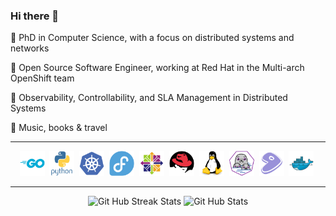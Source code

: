 ### Hi there 👋

🔭 PhD in Computer Science, with a focus on distributed systems and networks

🌱 Open Source Software Engineer, working at Red Hat in the Multi-arch OpenShift team

🤔 Observability, Controllability, and SLA Management in Distributed Systems

💬 Music, books & travel

---

<p align=center>
    <img src="https://github.com/devicons/devicon/blob/master/icons/go/go-original-wordmark.svg" title="Go" alt="Go" width="40" height="40"/>&nbsp;
    <img src="https://github.com/devicons/devicon/blob/master/icons/python/python-original-wordmark.svg" title="Python" alt="Python" width="40" height="40"/>&nbsp;
    <img src="https://github.com/devicons/devicon/blob/master/icons/kubernetes/kubernetes-plain.svg" title="Kubernetes" alt="Kubernetes" width="40" height="40"/>&nbsp;
    <img src="https://github.com/devicons/devicon/blob/master/icons/fedora/fedora-plain.svg" title="Fedora" alt="Fedora" width="40" height="40"/>&nbsp;
    <img src="https://github.com/devicons/devicon/blob/master/icons/centos/centos-original.svg" title="Centos" alt="Centos" width="40" height="40"/>&nbsp;
    <img src="https://github.com/devicons/devicon/blob/master/icons/redhat/redhat-original.svg" title="Redhat" alt="Redhat" width="40" height="40"/>&nbsp;
    <img src="https://github.com/devicons/devicon/blob/master/icons/linux/linux-original.svg" title="Linux" alt="Linux" width="40" height="40"/>&nbsp;
    <img src="https://github.com/devicons/devicon/blob/master/icons/podman/podman-original.svg" title="Podman" alt="Podman" width="40" height="40"/>&nbsp;
    <img src="https://github.com/devicons/devicon/blob/master/icons/gentoo/gentoo-plain.svg" title="Gentoo" alt="Gentoo" width="40" height="40"/>&nbsp;
    <img src="https://github.com/devicons/devicon/blob/master/icons/docker/docker-original.svg" title="Docker" alt="Docker" width="40" height="40"/>&nbsp;
</p>

---

<p align="center">
  <img alt="Git Hub Streak Stats" src="http://github-readme-streak-stats.herokuapp.com?user=aleskandro&card_width=300&theme=transparent&exclude_days=Sun%2CSat&excludeDaysLabel=EB545400&hide_current_streak=true" />
  <img alt="Git Hub Stats" src="https://github-readme-stats.vercel.app/api?username=aleskandro&show_icons=true&theme=transparent&custom_title=Aleskandro%27s%20stats" />
</p>


<p align="center">
  <!--<a href="https://hachyderm.io/@aleskandro"><img alt="Mastodon" src="https://img.shields.io/mastodon/follow/109813140929335837?domain=https%3A%2F%2Fhachyderm.io&style=for-the-badge&logo=mastodon&logoColor=white"></a>-->
  <!--<a href="https://www.linkedin.com/in/aleskandro"><img src="https://img.shields.io/badge/LinkedIn-blue?style=for-the-badge&logo=linkedin" alt="LinkedIn"></a>-->
  <img width=0 height=0 src="https://komarev.com/ghpvc/?username=aleskandro&style=for-the-badge&color=blue" alt="">
</p>

<!--
**aleskandro/aleskandro** is a ✨ _special_ ✨ repository because its `README.md` (this file) appears on your GitHub profile.

Here are some ideas to get you started:

- 🔭 I’m currently working on ...
- 🌱 I’m currently learning ...
- 👯 I’m looking to collaborate on ...
- 🤔 I’m looking for help with ...
- 💬 Ask me about ...
- 📫 How to reach me: ...
- 😄 Pronouns: ...
- ⚡ Fun fact: ...
-->
